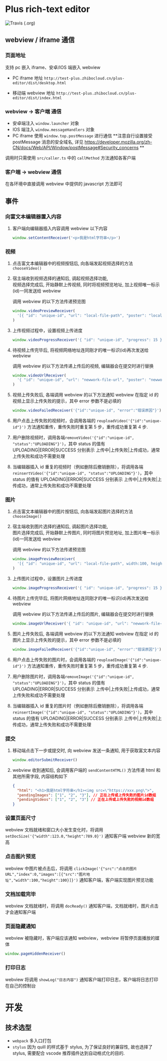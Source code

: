 # Plus rich-text editor

![Travis (.org)](https://img.shields.io/travis/slimkit/plus-editor?style=flat-square)

## webview / iframe 通信

### 页面地址

支持 pc 嵌入 iframe、安卓/IOS 端嵌入 webview

- PC iframe 地址 `http://test-plus.zhibocloud.cn/plus-editor/dist/desktop.html`

- 移动端 webview 地址 `http://test-plus.zhibocloud.cn/plus-editor/dist/index.html`

### webview -> 客户端 通信

- 安卓端注入 `window.launcher` 对象
- IOS 端注入 `window.messageHandlers` 对象
- PC iframe 使用 `window.top.postMessage` 进行通信 **注意自行设置接受 postMessage 消息的安全域名, 详见 https://developer.mozilla.org/zh-CN/docs/Web/API/Window/postMessage#Security_concerns **

调用时只需使用 `src/caller.ts` 中的 `callMethod` 方法通知各客户端

### 客户端 -> webview 通信

在各环境中直接调用 webview 中提供的 javascript 方法即可

## 事件

### 向富文本编辑器置入内容

1. 客户端向编辑器插入内容调用 webview 以下内容

   ```js
   window.setContentReceiver('<p>我是html字符串</p>')
   ```

### 视频

1. 点击富文本编辑器中的视频按钮后, 向各端发起视频选择的方法 `chooseVideo()`

2. 宿主端收到视频选择的通知后, 调起视频选择功能,  
   视频选择完成后, 开始静默上传视频, 同时将视频预览地址, 加上视频唯一标示(id)一同发送给 webview

   调用 webview 的以下方法传递预览图

   ```js
   window.videoPreviewReceiver(
     '[{ "id": "unique-id", "url": "local-file-path", "poster": "local-file-path", width:100, height:100 }]',
   )
   ```

3. 上传视频过程中，设置视频上传进度

   ```js
   window.videoProgressReceiver('{ "id": "unique-id", "progress": 15 }')
   ```

4. 待视频上传完毕后, 将视频网络地址连同刚才的唯一标识(id)再次发送给 webview

   调用 webview 的以下方法传递上传后的视频, 编辑器会在提交时进行替换

   ```js
   window.videoUrlReceiver(
     '{ "id": "unique-id", "url": "newwork-file-url", "poster": "newwork-file-url" }',
   )
   ```

5. 视频上传失败后, 各端调用 webview 的以下方法通知 webview 在指定 id 的视频上显示上传失败的提示，其中 error 参数不是必填的

   ```js
   window.videoFailedReceiver('{"id":"unique-id", "error":"错误原因"}')
   ```

6. 用户点击上传失败的视频时，会调用各端的 `reuploadVideo('{"id":"unique-id"}')` 方法通知重传，重传失败时重复第 5 步，重传成功重复第 4 步.

7. 用户删除视频时，调用各端`removeVideo('{"id":"unique-id", "status":"UPLOADING"}')`，其中 status 的值有 UPLOADING|ERROR|SUCCESS 分别表示 上传中|上传失败|上传成功，通常上传失败和成功不需要处理

8. 当编辑器插入 id 重复的视频时（例如删除后撤销删除），将调用各端`reinsertVideo('{"id":"unique-id", "status":"UPLOADING"}')`，其中 status 的值有 UPLOADING|ERROR|SUCCESS 分别表示 上传中|上传失败|上传成功，通常上传失败和成功不需要处理

### 图片

1. 点击富文本编辑器中的图片按钮后, 向各端发起图片选择的方法 `chooseImage()`

2. 宿主端收到图片选择的通知后, 调起图片选择功能,  
   图片选择完成后, 开始静默上传图片, 同时将图片预览地址, 加上图片唯一标示(id)一同发送给 webview

   调用 webview 的以下方法传递预览图

   ```js
   window.imagePreviewReceiver(
     '[{ "id": "unique-id", "url": "local-file-path", width:100, height:100 }]',
   )
   ```

3. 上传图片过程中，设置图片上传进度

   ```js
   window.imageProgressReceiver('{ "id": "unique-id", "progress": 15 }')
   ```

4. 待图片上传完毕后, 将图片网络地址连同刚才的唯一标识(id)再次发送给 webview

   调用 webview 的以下方法传递上传后的图片, 编辑器会在提交时进行替换

   ```js
   window.imageUrlReceiver('{ "id": "unique-id", "url": "newwork-file-url" }')
   ```

5. 图片上传失败后, 各端调用 webview 的以下方法通知 webview 在指定 id 的图片上显示上传失败的提示，其中 error 参数不是必填的

   ```js
   window.imageFailedReceiver('{"id":"unique-id", "error":"错误原因"}')
   ```

6. 用户点击上传失败的图片时，会调用各端的 `reuploadImage('{"id":"unique-id"}')` 方法通知重传，重传失败时重复第 5 步，重传成功重复第 4 步.

7. 用户删除图片时，调用各端`removeImage('{"id":"unique-id", "status":"UPLOADING"}')`，其中 status 的值有 UPLOADING|ERROR|SUCCESS 分别表示 上传中|上传失败|上传成功，通常上传失败和成功不需要处理

8. 当编辑器插入 id 重复的图片时（例如删除后撤销删除），将调用各端`reinsertImage('{"id":"unique-id", "status":"UPLOADING"}')`，其中 status 的值有 UPLOADING|ERROR|SUCCESS 分别表示 上传中|上传失败|上传成功，通常上传失败和成功不需要处理

### 提交

1. 移动端点击下一步或提交时, 向 webview 发送一条通知, 用于获取富文本内容

   ```js
   window.editorSubmitReceiver()
   ```

2. webview 收到通知后, 会调用客户端的 `sendContentHTML()` 方法传递 html 和其他所需字段, 内容结构如下

   ```json
   {
     "html": "<h1>我是html字符串</h1><img src=\"https://xxx.png\">",
     "pendingImages": ["1", "2", "3"], // 正在上传或上传失败的图片id数组
     "pendingVideos": ["1", "2", "3"] // 正在上传或上传失败的视频id数组
   }
   ```

### 设置页面尺寸

webview 文档就绪和窗口大小发生变化时，将调用 `setDocSize('{"width":123.0,"height":789.0}')` 通知客户端 webview 新的宽高

### 点击图片预览

webview 中图片被点击后，将调用 `clickImage('{"src":"点击的图片URL","index":0,"images":[{"src":"图片地址","width":100,"height":100}]}')` 通知客户端，客户端实现图片预览功能

### 文档加载完毕

webview 文档就绪时，将调用 `docReady()` 通知客户端，文档就绪时，图片点击才会通知客户端

### 页面隐藏通知

webview 被隐藏时，客户端应该通知 webview，webview 将暂停页面播放的媒体

```js
window.pageHiddenReceiver()
```

### 打印日志

webview 将调用 `showLog("日志内容")` 通知客户端打印日志，客户端将日志打印在自己的控制台

# 开发

## 技术选型

- `webpack` 多入口打包
- `stylus` 因为 quill 的样式基于 stylus, 为了保证良好的兼容性, 故也选择了 stylus, 需要配合 vscode 推荐插件达到自动格式化的目的.
